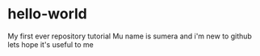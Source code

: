 # hello-world
My first ever repository tutorial
Mu name is sumera and i'm new to github 
lets hope it's useful to me
